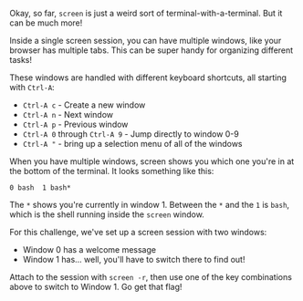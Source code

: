 Okay, so far, `screen` is just a weird sort of terminal-with-a-terminal.
But it can be much more!

Inside a single screen session, you can have multiple windows, like your browser has multiple tabs.
This can be super handy for organizing different tasks!

These windows are handled with different keyboard shortcuts, all starting with `Ctrl-A`:

- `Ctrl-A c` - Create a new window
- `Ctrl-A n` - Next window  
- `Ctrl-A p` - Previous window
- `Ctrl-A 0` through `Ctrl-A 9` - Jump directly to window 0-9
- `Ctrl-A "` - bring up a selection menu of all of the windows

When you have multiple windows, screen shows you which one you're in at the bottom of the terminal.
It looks something like this:
```
0 bash  1 bash*
```

The `*` shows you're currently in window 1.
Between the `*` and the `1` is `bash`, which is the shell running inside the `screen` window.

For this challenge, we've set up a screen session with two windows:

- Window 0 has a welcome message
- Window 1 has... well, you'll have to switch there to find out!

Attach to the session with `screen -r`, then use one of the key combinations above to switch to Window 1.
Go get that flag!
